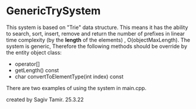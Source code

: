 # GenericTrySystem
This system is based on "Trie" data structure.
This means it has the ability to search, sort, insert, remove and return the number of prefixes in linear time complexity (by the **length** of the elements) , O(objectMaxLength).
The system is generic,
Therefore the following methods should be override by the entity object class:
- operator[]
- getLength() const
- char convertToElementType(int index) const

There are two examples of using the system in main.cpp.

created by Sagiv Tamir.
25.3.22

